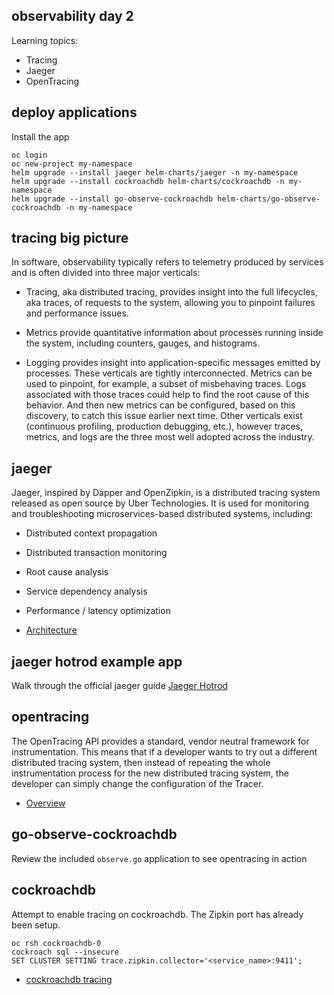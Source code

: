 observability day 2
-------------------

Learning topics:
* Tracing
* Jaeger
* OpenTracing

deploy applications
-------------------

Install the app

    oc login
    oc new-project my-namespace
    helm upgrade --install jaeger helm-charts/jaeger -n my-namespace
    helm upgrade --install cockroachdb helm-charts/cockroachdb -n my-namespace
    helm upgrade --install go-observe-cockroachdb helm-charts/go-observe-cockroachdb -n my-namespace

tracing big picture
-------------------

In software, observability typically refers to telemetry produced by services and is often divided into three major verticals:

* Tracing, aka distributed tracing, provides insight into the full lifecycles, aka traces, of requests to the system, allowing you to pinpoint failures and performance issues.

* Metrics provide quantitative information about processes running inside the system, including counters, gauges, and histograms.

* Logging provides insight into application-specific messages emitted by processes.
These verticals are tightly interconnected. Metrics can be used to pinpoint, for example, a subset of misbehaving traces. Logs associated with those traces could help to find the root cause of this behavior. And then new metrics can be configured, based on this discovery, to catch this issue earlier next time. Other verticals exist (continuous profiling, production debugging, etc.), however traces, metrics, and logs are the three most well adopted across the industry.

jaeger
------

Jaeger, inspired by Dapper and OpenZipkin, is a distributed tracing system released as open source by Uber Technologies. It is used for monitoring and troubleshooting microservices-based distributed systems, including:

* Distributed context propagation
* Distributed transaction monitoring
* Root cause analysis
* Service dependency analysis
* Performance / latency optimization

* [Architecture](https://www.jaegertracing.io/docs/1.19/architecture/)

jaeger hotrod example app
-------------------------

Walk through the official jaeger guide [Jaeger Hotrod](https://medium.com/opentracing/take-opentracing-for-a-hotrod-ride-f6e3141f7941)


opentracing
-----------

The OpenTracing API provides a standard, vendor neutral framework for instrumentation. This means that if a developer wants to try out a different distributed tracing system, then instead of repeating the whole instrumentation process for the new distributed tracing system, the developer can simply change the configuration of the Tracer.

* [Overview](https://opentracing.io/docs/overview/)

go-observe-cockroachdb
----------------------

Review the included `observe.go` application to see opentracing in action

cockroachdb
-----------

Attempt to enable tracing on cockroachdb. The Zipkin port has already been setup.


    oc rsh cockroachdb-0
    cockroach sql --insecure
    SET CLUSTER SETTING trace.zipkin.collector='<service_name>:9411';
    

* [cockroachdb tracing](https://wiki.crdb.io/wiki/spaces/CRDB/pages/73171339/Tracing+logs+with+Jaeger+and+Zipkin)
